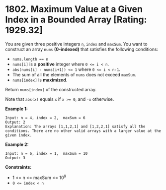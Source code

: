 # 1802. Maximum Value at a Given Index in a Bounded Array [Rating: 1929.32]

You are given three positive integers `n`, `index` and `maxSum`. You want to construct an array `nums` **(0-indexed)** that satisfies the following conditions:

- `nums.length == n`
- `nums[i]` is a **positive** integer where `0 <= i < n`.
- `abs(nums[i] - nums[i+1]) <= 1` where `0 <= i < n-1`.
- The sum of all the elements of `nums` does not exceed `maxSum`.
- `nums[index]` is **maximized**.

Return `nums[index]` of the constructed array.

Note that `abs(x)` equals `x` if `x >= 0`, and `-x` otherwise.

 

**Example 1:**

```
Input: n = 4, index = 2,  maxSum = 6
Output: 2
Explanation: The arrays [1,1,2,1] and [1,2,2,1] satisfy all the conditions. There are no other valid arrays with a larger value at the given index.
```

**Example 2:**

```
Input: n = 6, index = 1,  maxSum = 10
Output: 3
```

 

**Constraints:**

- 1 <= n <= maxSum <= 10<sup>9</sup>
- `0 <= index < n`